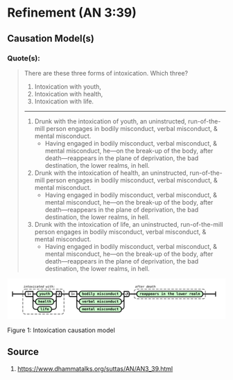 # Refinement (AN 3:39)

## Causation Model(s)

### Quote(s):
> There are these three forms of intoxication. Which three? 
> 1. Intoxication with youth, 
> 2. Intoxication with health, 
> 3. Intoxication with life.
> ---
> 1. Drunk with the intoxication of youth, an uninstructed, run-of-the-mill person engages in bodily misconduct, verbal misconduct, & mental misconduct. 
>     * Having engaged in bodily misconduct, verbal misconduct, & mental misconduct, he—on the break-up of the body, after death—reappears in the plane of deprivation, the bad destination, the lower realms, in hell.
> 2. Drunk with the intoxication of health, an uninstructed, run-of-the-mill person engages in bodily misconduct, verbal misconduct, & mental misconduct. 
>     * Having engaged in bodily misconduct, verbal misconduct, & mental misconduct, he—on the break-up of the body, after death—reappears in the plane of deprivation, the bad destination, the lower realms, in hell.
> 3. Drunk with the intoxication of life, an uninstructed, run-of-the-mill person engages in bodily misconduct, verbal misconduct, & mental misconduct. 
>     * Having engaged in bodily misconduct, verbal misconduct, & mental misconduct, he—on the break-up of the body, after death—reappears in the plane of deprivation, the bad destination, the lower realms, in hell.

![Intoxication causation model](./Intoxication-causation-model.svg)

Figure 1: Intoxication causation model


## Source
1. https://www.dhammatalks.org/suttas/AN/AN3_39.html